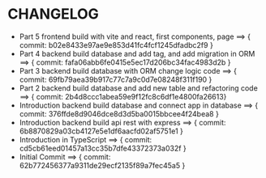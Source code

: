# CHANGELOG

- Part 5 frontend build with vite and react, first components, page ==>  { commit: b02e8433e97ae9e853d41fc4fcf1245dfadbc2f9 }
- Part 4 backend build database and add tag, and add migration in ORM ==> { commit: fafa06abb6fe0415e5ec17d206bc34fac4983d2b }
- Part 3 backend build database with ORM change logic code ==> { commit: 69fb79aea39b917c77c7a9c0d7e08248f311f190 }
- Part 2 backend build database and add new table and refactoring code ==> { commit: 2b4d8ccc1abea59e9f12fc8c6df1e4800fa26613}
- Introduction backend build database and connect app in database ==> { commit: 376ffde8d9046dce8d3d5ba0015bbcee4f24bea8 }
- Introduction backend build api rest with express ==> { commit: 6b8870829a03cb4127e5e1df6aacfd02af5751e1 }
- Introduction in TypeScript ==> { commit: cd5cb61eed01457a13cc35b7dfe43372373a032f }
- Initial Commit ==> { commit: 62b772456377a9311de29ecf2135f89a7fec45a5 }